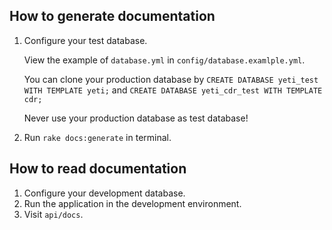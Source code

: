 How to generate documentation
-----------------------------

1. Configure your test database.

    View the example of `database.yml` in `config/database.examlple.yml`.
    
    You can clone your production database by `CREATE DATABASE yeti_test WITH TEMPLATE yeti;` and `CREATE DATABASE yeti_cdr_test WITH TEMPLATE cdr;`
    
    Never use your production database as test database!
2. Run `rake docs:generate` in terminal.

How to read documentation
-------------------------

1. Configure your development database.
2. Run the application in the development environment.
3. Visit `api/docs`. 

